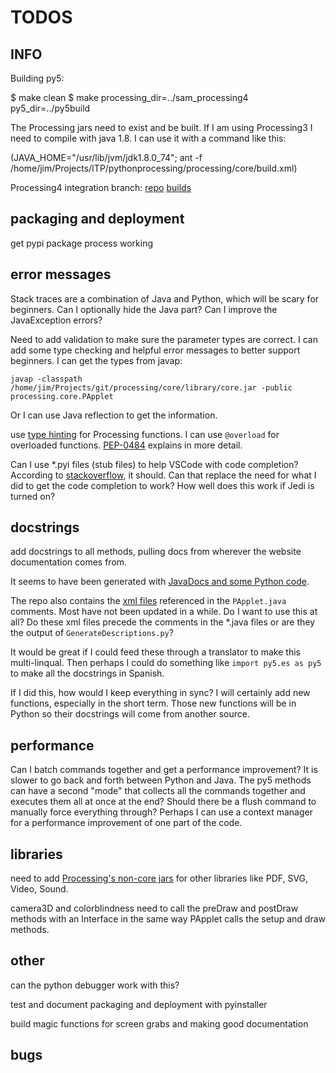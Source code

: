 TODOS
=====

INFO
----

Building py5:

$ make clean
$ make processing_dir=../sam_processing4 py5_dir=../py5build

The Processing jars need to exist and be built. If I am using Processing3 I need to compile with java 1.8. I can use it with a command like this:

(JAVA_HOME="/usr/lib/jvm/jdk1.8.0_74"; ant -f /home/jim/Projects/ITP/pythonprocessing/processing/core/build.xml)

Processing4 integration branch:
[repo](https://github.com/sampottinger/processing4)
[builds](https://www.datadrivenempathy.com/processing)

packaging and deployment
------------------------

get pypi package process working

error messages
--------------

Stack traces are a combination of Java and Python, which will be scary for beginners. Can I optionally hide the Java part? Can I improve the JavaException errors?

Need to add validation to make sure the parameter types are correct. I can add some type checking and helpful error messages to better support beginners. I can get the types from javap:

`javap -classpath /home/jim/Projects/git/processing/core/library/core.jar -public processing.core.PApplet`

Or I can use Java reflection to get the information.

use [type hinting](https://docs.python.org/3/library/typing.html) for Processing functions. I can use `@overload` for overloaded functions. [PEP-0484](https://www.python.org/dev/peps/pep-0484/) explains in more detail.

Can I use *.pyi files (stub files) to help VSCode with code completion? According to [stackoverflow](https://stackoverflow.com/questions/53578365/does-vscode-support-python-pyi-files-for-intellisense), it should. Can that replace the need for what I did to get the code completion to work? How well does this work if Jedi is turned on?

docstrings
----------

add docstrings to all methods, pulling docs from wherever the website documentation comes from.

It seems to have been generated with [JavaDocs and some Python code](https://github.com/processing/processing-docs/tree/master/java_generate).

The repo also contains the [xml files](https://github.com/processing/processing-docs/tree/master/content/api_en) referenced in the `PApplet.java` comments. Most have not been updated in a while. Do I want to use this at all? Do these xml files precede the comments in the *.java files or are they the output of `GenerateDescriptions.py`?

It would be great if I could feed these through a translator to make this multi-linqual. Then perhaps I could do something like `import py5.es as py5` to make all the docstrings in Spanish.

If I did this, how would I keep everything in sync? I will certainly add new functions, especially in the short term. Those new functions will be in Python so their docstrings will come from another source.

performance
-----------

Can I batch commands together and get a performance improvement? It is slower to go back and forth between Python and Java. The py5 methods can have a second "mode" that collects all the commands together and executes them all at once at the end? Should there be a flush command to manually force everything through? Perhaps I can use a context manager for a performance improvement of one part of the code.

libraries
---------

need to add [Processing's non-core jars](https://processing.org/reference/libraries/) for other libraries like PDF, SVG, Video, Sound.

camera3D and colorblindness need to call the preDraw and postDraw methods with an Interface in the same way PApplet calls the setup and draw methods.

other
-----

can the python debugger work with this?

test and document packaging and deployment with pyinstaller

build magic functions for screen grabs and making good documentation

bugs
----
